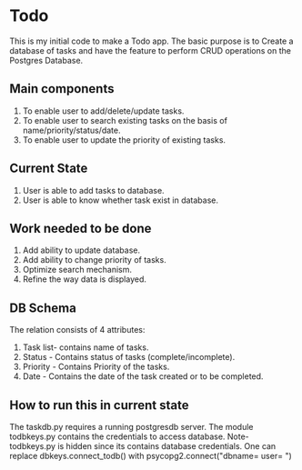 # Todo
This  is my initial code to make a Todo app. The basic purpose is to Create a database of tasks and have the feature to perform CRUD operations on the Postgres Database.

## Main components
1. To enable user to add/delete/update tasks.
2. To enable user to search existing tasks on the basis of name/priority/status/date.
3. To enable user to update the priority of existing tasks.

## Current State
1. User is able to add tasks to database.
2. User is able to know whether task exist in database.

## Work needed to be done
1. Add ability to update database.
2. Add ability to change priority of tasks.
3. Optimize search mechanism.
4. Refine the way data is displayed.

## DB Schema
The relation consists of 4 attributes:
   1. Task list- contains name of tasks.
   2. Status - Contains status of tasks (complete/incomplete).
   3. Priority - Contains Priority of the tasks.
   4. Date - Contains the date of the task created or to be completed.

## How to run this in current state
 The taskdb.py requires a running postgresdb server.
 The module todbkeys.py contains the credentials to access database.
      Note- todbkeys.py is hidden since its contains database credentials.
  One can replace dbkeys.connect_todb() with  psycopg2.connect("dbname= user= ")
  
